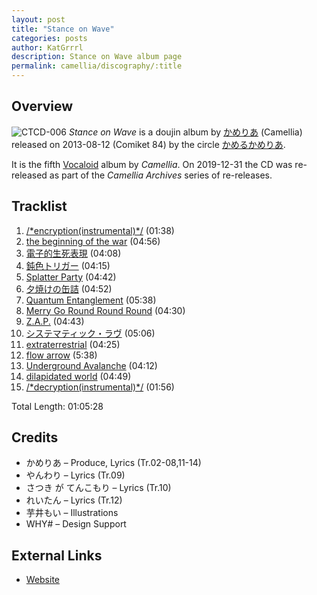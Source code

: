 ```yaml
---
layout: post
title: "Stance on Wave"
categories: posts
author: KatGrrrl
description: Stance on Wave album page
permalink: camellia/discography/:title
---
```


## Overview

![CTCD-006](https://cdn.camellia.wiki/images/camellia/albums/CTCD-006.jpg)
*Stance on Wave* is a doujin album by [かめりあ](/camellia) (Camellia) released on 2013-08-12 (Comiket 84) by the circle [かめるかめりあ](#).

It is the fifth [Vocaloid](https://en.wikipedia.org/wiki/Vocaloid) album by *Camellia*. On 2019-12-31 the CD was re-released as part of the *Camellia Archives* series of re-releases.

## Tracklist

1. [/\*encryption(instrumental)\*/](<{% link postsInclude/_posts/camellia/songs/encryption-instrumental/2024-02-24-encryption-instrumental.md %}>) (01:38)
2. [the beginning of the war](<{% link postsInclude/_posts/camellia/songs/the-beginning-of-the-war/2024-02-24-the-beginning-of-the-war.md %}>) (04:56)
3. [電子的生死表現](<{% link postsInclude/_posts/camellia/songs/Denshiteki-Seishi-Hyouban/2024-02-24-Denshiteki-Seishi-Hyouban.md %}>) (04:08)
4. [鈍色トリガー](<{% link postsInclude/_posts/camellia/songs/Nibiiro-Trigger/2024-02-24-Nibiiro-Trigger.md %}>) (04:15)
5. [Splatter Party](<{% link postsInclude/_posts/camellia/songs/Splatter-Party/2024-02-24-Splatter-Party.md %}>) (04:42)
6. [夕焼けの缶詰](<{% link postsInclude/_posts/camellia/songs/Yuuyake-no-Kanzume/2024-02-24-Yuuyake-no-Kanzume.md %}>) (04:52)
7. [Quantum Entanglement](<{% link postsInclude/_posts/camellia/songs/Quantum-Entanglement/2024-02-24-Quantum-Entanglement.md %}>) (05:38)
8. [Merry Go Round Round Round](<{% link postsInclude/_posts/camellia/songs/Merry-Go-Round-Round-Round/2024-02-24-Merry-Go-Round-Round-Round.md %}>) (04:30)
9. [Z.A.P.](<{% link postsInclude/_posts/camellia/songs/ZAP/2024-02-24-ZAP.md %}>) (04:43)
10. [システマティック・ラヴ](<{% link postsInclude/_posts/camellia/songs/Systematic-Love/2024-02-24-Systematic-Love.md %}>) (05:06)
11. [extraterrestrial](<{% link postsInclude/_posts/camellia/songs/extraterrestrial/2024-02-24-extraterrestrial.md %}>) (04:25)
12. [flow arrow](<{% link postsInclude/_posts/camellia/songs/flow-arrow-song/2024-02-24-flow-arrow-song.md %}>) (5:38)
13. [Underground Avalanche](<{% link postsInclude/_posts/camellia/songs/Underground-Avalanche/2024-02-24-Underground-Avalanche.md %}>) (04:12)
14. [dilapidated world](<{% link postsInclude/_posts/camellia/songs/dilapidated-world/2024-02-24-dilapidated-world.md %}>) (04:49)
15. [/\*decryption(instrumental)\*/](<{% link postsInclude/_posts/camellia/songs/decryption-instrumental/2024-02-24-decryption-instrumental.md %}>) (01:56)

Total Length: 01:05:28

## Credits

* かめりあ – Produce, Lyrics (Tr.02-08,11-14)
* やんわり – Lyrics (Tr.09)
* さつき が てんこもり – Lyrics (Tr.10)
* れいたん – Lyrics (Tr.12)
* 芋井もい – Illustrations
* WHY# – Design Support

## External Links

* [Website](https://cametek.jp/stance/)
